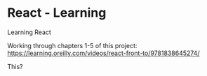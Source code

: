 # React - Learning

Learning React

Working through chapters 1-5 of this project:
https://learning.oreilly.com/videos/react-front-to/9781838645274/

This?